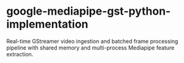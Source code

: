 # google-mediapipe-gst-python-implementation
Real-time GStreamer video ingestion and batched frame processing pipeline with shared memory and multi-process Mediapipe feature extraction.
